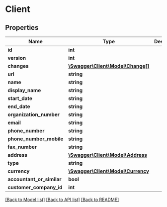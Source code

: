 # Client

## Properties
Name | Type | Description | Notes
------------ | ------------- | ------------- | -------------
**id** | **int** |  | [optional] 
**version** | **int** |  | [optional] 
**changes** | [**\Swagger\Client\Model\Change[]**](Change.md) |  | [optional] 
**url** | **string** |  | [optional] 
**name** | **string** |  | 
**display_name** | **string** |  | [optional] 
**start_date** | **string** |  | [optional] 
**end_date** | **string** |  | [optional] 
**organization_number** | **string** |  | [optional] 
**email** | **string** |  | [optional] 
**phone_number** | **string** |  | [optional] 
**phone_number_mobile** | **string** |  | [optional] 
**fax_number** | **string** |  | [optional] 
**address** | [**\Swagger\Client\Model\Address**](Address.md) |  | 
**type** | **string** |  | 
**currency** | [**\Swagger\Client\Model\Currency**](Currency.md) |  | [optional] 
**accountant_or_similar** | **bool** |  | [optional] 
**customer_company_id** | **int** |  | [optional] 

[[Back to Model list]](../README.md#documentation-for-models) [[Back to API list]](../README.md#documentation-for-api-endpoints) [[Back to README]](../README.md)


